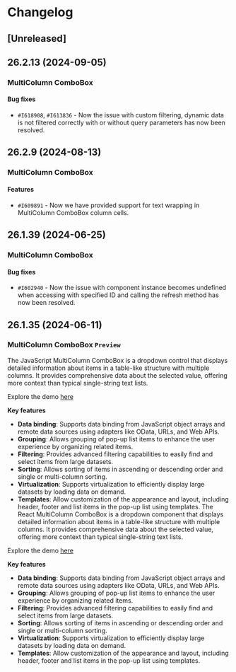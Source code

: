 # Changelog

## [Unreleased]

## 26.2.13 (2024-09-05)

### MultiColumn ComboBox

#### Bug fixes

- `#I618908`, `#I613836` - Now the issue with custom filtering, dynamic data is not filtered correctly with or without query parameters has now been resolved.

## 26.2.9 (2024-08-13)

### MultiColumn ComboBox

#### Features

- `#I609891` - Now we have provided support for text wrapping in MultiColumn ComboBox column cells.

## 26.1.39 (2024-06-25)

### MultiColumn ComboBox

#### Bug fixes

- `#I602940` - Now the issue with component instance becomes undefined when accessing with specified ID and calling the refresh method has now been resolved.

## 26.1.35 (2024-06-11)

### MultiColumn ComboBox `Preview`

The JavaScript MultiColumn ComboBox is a dropdown control that displays detailed information about items in a table-like structure with multiple columns. It provides comprehensive data about the selected value, offering more context than typical single-string text lists. 

Explore the demo [here](https://ej2.syncfusion.com/demos/#/fluent2/multicolumn-combobox/default.html)

**Key features**

* **Data binding**: Supports data binding from JavaScript object arrays and remote data sources using adapters like OData, URLs, and Web APIs. 
* **Grouping**: Allows grouping of pop-up list items to enhance the user experience by organizing related items. 
* **Filtering**: Provides advanced filtering capabilities to easily find and select items from large datasets. 
* **Sorting**: Allows sorting of items in ascending or descending order and single or multi-column sorting. 
* **Virtualization**: Supports virtualization to efficiently display large datasets by loading data on demand. 
* **Templates**: Allow customization of the appearance and layout, including header, footer and list items in the pop-up list using templates.
The React MultiColumn ComboBox is a dropdown component that displays detailed information about items in a table-like structure with multiple columns. It provides comprehensive data about the selected value, offering more context than typical single-string text lists. 

Explore the demo [here](https://ej2.syncfusion.com/react/demos/#/fluent2/multicolumn-combobox/default)

**Key features**

* **Data binding**: Supports data binding from JavaScript object arrays and remote data sources using adapters like OData, URLs, and Web APIs. 
* **Grouping**: Allows grouping of pop-up list items to enhance the user experience by organizing related items. 
* **Filtering**: Provides advanced filtering capabilities to easily find and select items from large datasets. 
* **Sorting**: Allows sorting of items in ascending or descending order and single or multi-column sorting. 
* **Virtualization**: Supports virtualization to efficiently display large datasets by loading data on demand. 
* **Templates**: Allow customization of the appearance and layout, including header, footer and list items in the pop-up list using templates.